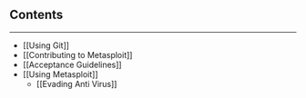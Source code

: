 ## Contents
-------------
* [[Using Git]]
* [[Contributing to Metasploit]]
* [[Acceptance Guidelines]]
* [[Using Metasploit]]
  * [[Evading Anti Virus]]